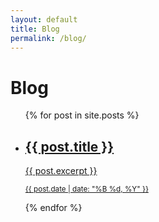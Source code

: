 ```yaml
---
layout: default
title: Blog
permalink: /blog/
---
```

<h1>Blog</h1>
<ul>
    {% for post in site.posts %}
    <li class="post">
        <a href="{{ post.url }}" class="link">
            <h2>{{ post.title }}</h2>
            <p>{{ post.excerpt }}</p>
            <p><small>{{ post.date | date: "%B %d, %Y" }}</small></p>
        </a>
    </li>
    {% endfor %}
</ul>